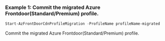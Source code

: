 ### Example 1: Commit the migrated Azure Frontdoor(Standard/Premium) profile.
```powershell
Start-AzFrontDoorCdnProfileMigration -ProfileName profileName-migrated -ResourceGroupName rgName
```

Commit the migrated Azure Frontdoor(Standard/Premium) profile.